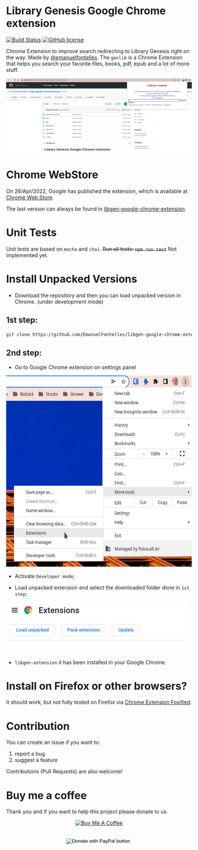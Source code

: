 Library Genesis Google Chrome extension
=======

[![Build Status](https://travis-ci.com/DoctorLai/VideoDownloadHelper.svg?branch=master)](https://travis-ci.com/DoctorLai/VideoDownloadHelper)
[![GitHub license](https://img.shields.io/badge/license-GPL-blue.svg)](https://github.com/DoctorLai/VideoDownloadHelper/blob/master/LICENSE)

Chrome Extension to improve search redirecting to Library Genesis right on the way. Made by [@emanuelfontelles](https://www.linkedin.com/in/emanuelfontelles/). The `genlib` is a Chrome Extension that helps you search your favorite files, books, pdf, epub and a lot of more stuff. 

![libgen-extension](img/example.png)


# Chrome WebStore
On 26/Apr/2022, Google has published the extension, which is available at [Chrome Web Store](https://chrome.google.com/webstore/detail/library-genesis/oilaaekphjbkahcplbolaglkhbfimdfo?hl=en).

The last version can always be found in [libgen-google-chrome-extension](https://github.com/EmanuelFontelles/libgen-google-chrome-extension).

# Unit Tests
Unit tests are based on `mocha` and `chai`.  ~~Run all tests: `npm run test`~~ Not implemented yet.

# Install Unpacked Versions
- Download the repository and then you can load unpacked version in Chrome. (under development mode)

## 1st step:
```bash
git clone https://github.com/EmanuelFontelles/libgen-google-chrome-extension.git
```

## 2nd step:
- Go to Google Chrome extension on settings panel

<img src="./img/install_extension_1.png" width="600" height="519" alt="">

- Activate `Developer mode`;

- Load unpacked extension and select the downloaded folder done in `1st step`;

<img src="./img/install_extension_2.png" width="486" height="138" alt="">

- `libgen-extension` it has been installed in your Google Chrome.

# Install on Firefox or other browsers?
It should work, but not fully tested on Firefox via [Chrome Extension Foxified](https://addons.mozilla.org/en-GB/firefox/addon/chrome-store-foxified/).


# Contribution
You can create an issue if you want to:
1. report a bug
2. suggest a feature

Contributions (Pull Requests) are also welcome!


# Buy me a coffee

Thank you and if you want to help this project please donate to us.

<div style="text-align: center;">

<a rel="nofollow" href="https://emanuelfontelles.github.io/aboutme.html" target="_blank"><img src="https://cdn.buymeacoffee.com/buttons/lato-blue.png" alt="Buy Me A Coffee"></a>

<br>

<form action="https://www.paypal.com/donate" method="post" target="_top">
<input type="hidden" name="business" value="VBAS8LCQMWP34" />
<input type="hidden" name="no_recurring" value="0" />
<input type="hidden" name="currency_code" value="BRL" />
<input type="image" src="https://www.paypalobjects.com/en_US/i/btn/btn_donateCC_LG.gif" border="0" name="submit" title="PayPal - The safer, easier way to pay online!" alt="Donate with PayPal button" />
<img alt="" border="0" src="https://www.paypal.com/en_BR/i/scr/pixel.gif" width="1" height="1" />
</form></div>